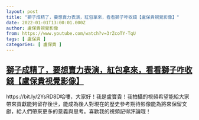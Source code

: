 ```yaml
---
layout: post
title: "獅子成精了，要想賣力表演，紅包拿來，看看獅子咋收錢【盧保貴視覺影像】"
date: 2022-01-01T13:00:01.000Z
author: 盧保貴視覺影像
from: https://www.youtube.com/watch?v=3rZcoTY-TqU
tags: [ 盧保貴 ]
categories: [ 盧保貴 ]
---
```

<!--1641042001000-->
[獅子成精了，要想賣力表演，紅包拿來，看看獅子咋收錢【盧保貴視覺影像】](https://www.youtube.com/watch?v=3rZcoTY-TqU)
------

<div>
https://bit.ly/2YsRD8D哈嘍，大家好！我是盧寶貴！我拍攝的視頻希望能給大家帶來貢獻能夠留存後世，能成為後人對現在的歷史參考期待影像能為將來保留文獻，給人們帶來更多的意義與思考。喜歡我的視頻記得評論哦！
</div>
